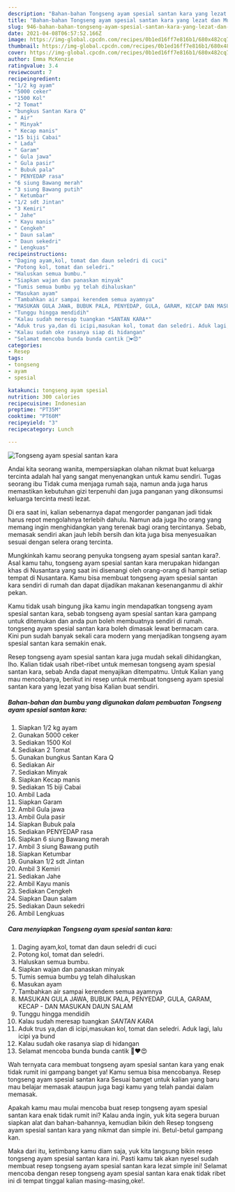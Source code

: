 ```yaml
---
description: "Bahan-bahan Tongseng ayam spesial santan kara yang lezat dan Mudah Dibuat"
title: "Bahan-bahan Tongseng ayam spesial santan kara yang lezat dan Mudah Dibuat"
slug: 946-bahan-bahan-tongseng-ayam-spesial-santan-kara-yang-lezat-dan-mudah-dibuat
date: 2021-04-08T06:57:52.166Z
image: https://img-global.cpcdn.com/recipes/0b1ed16ff7e816b1/680x482cq70/tongseng-ayam-spesial-santan-kara-foto-resep-utama.jpg
thumbnail: https://img-global.cpcdn.com/recipes/0b1ed16ff7e816b1/680x482cq70/tongseng-ayam-spesial-santan-kara-foto-resep-utama.jpg
cover: https://img-global.cpcdn.com/recipes/0b1ed16ff7e816b1/680x482cq70/tongseng-ayam-spesial-santan-kara-foto-resep-utama.jpg
author: Emma McKenzie
ratingvalue: 3.4
reviewcount: 7
recipeingredient:
- "1/2 kg ayam"
- "5000 ceker"
- "1500 Kol"
- "2 Tomat"
- "bungkus Santan Kara Q"
- " Air"
- " Minyak"
- " Kecap manis"
- "15 biji Cabai"
- " Lada"
- " Garam"
- " Gula jawa"
- " Gula pasir"
- " Bubuk pala"
- " PENYEDAP rasa"
- "6 siung Bawang merah"
- "3 siung Bawang putih"
- " Ketumbar"
- "1/2 sdt Jintan"
- "3 Kemiri"
- " Jahe"
- " Kayu manis"
- " Cengkeh"
- " Daun salam"
- " Daun sekedri"
- " Lengkuas"
recipeinstructions:
- "Daging ayam,kol, tomat dan daun seledri di cuci"
- "Potong kol, tomat dan seledri."
- "Haluskan semua bumbu."
- "Siapkan wajan dan panaskan minyak"
- "Tumis semua bumbu yg telah dihaluskan"
- "Masukan ayam"
- "Tambahkan air sampai kerendem semua ayamnya"
- "MASUKAN GULA JAWA, BUBUK PALA, PENYEDAP, GULA, GARAM, KECAP DAN MASUKAN DAUN SALAM"
- "Tunggu hingga mendidih"
- "Kalau sudah meresap tuangkan *SANTAN KARA*"
- "Aduk trus ya,dan di icipi,masukan kol, tomat dan seledri. Aduk lagi, lalu icipi ya bund"
- "Kalau sudah oke rasanya siap di hidangan"
- "Selamat mencoba bunda bunda cantik 💋❤️😍"
categories:
- Resep
tags:
- tongseng
- ayam
- spesial

katakunci: tongseng ayam spesial 
nutrition: 300 calories
recipecuisine: Indonesian
preptime: "PT35M"
cooktime: "PT60M"
recipeyield: "3"
recipecategory: Lunch

---
```



![Tongseng ayam spesial santan kara](https://img-global.cpcdn.com/recipes/0b1ed16ff7e816b1/680x482cq70/tongseng-ayam-spesial-santan-kara-foto-resep-utama.jpg)

Andai kita seorang wanita, mempersiapkan olahan nikmat buat keluarga tercinta adalah hal yang sangat menyenangkan untuk kamu sendiri. Tugas seorang ibu Tidak cuma menjaga rumah saja, namun anda juga harus memastikan kebutuhan gizi terpenuhi dan juga panganan yang dikonsumsi keluarga tercinta mesti lezat.

Di era  saat ini, kalian sebenarnya dapat mengorder panganan jadi tidak harus repot mengolahnya terlebih dahulu. Namun ada juga lho orang yang memang ingin menghidangkan yang terenak bagi orang tercintanya. Sebab, memasak sendiri akan jauh lebih bersih dan kita juga bisa menyesuaikan sesuai dengan selera orang tercinta. 



Mungkinkah kamu seorang penyuka tongseng ayam spesial santan kara?. Asal kamu tahu, tongseng ayam spesial santan kara merupakan hidangan khas di Nusantara yang saat ini disenangi oleh orang-orang di hampir setiap tempat di Nusantara. Kamu bisa membuat tongseng ayam spesial santan kara sendiri di rumah dan dapat dijadikan makanan kesenanganmu di akhir pekan.

Kamu tidak usah bingung jika kamu ingin mendapatkan tongseng ayam spesial santan kara, sebab tongseng ayam spesial santan kara gampang untuk ditemukan dan anda pun boleh membuatnya sendiri di rumah. tongseng ayam spesial santan kara boleh dimasak lewat bermacam cara. Kini pun sudah banyak sekali cara modern yang menjadikan tongseng ayam spesial santan kara semakin enak.

Resep tongseng ayam spesial santan kara juga mudah sekali dihidangkan, lho. Kalian tidak usah ribet-ribet untuk memesan tongseng ayam spesial santan kara, sebab Anda dapat menyajikan ditempatmu. Untuk Kalian yang mau mencobanya, berikut ini resep untuk membuat tongseng ayam spesial santan kara yang lezat yang bisa Kalian buat sendiri.

<!--inarticleads1-->

##### Bahan-bahan dan bumbu yang digunakan dalam pembuatan Tongseng ayam spesial santan kara:

1. Siapkan 1/2 kg ayam
1. Gunakan 5000 ceker
1. Sediakan 1500 Kol
1. Sediakan 2 Tomat
1. Gunakan bungkus Santan Kara Q
1. Sediakan  Air
1. Sediakan  Minyak
1. Siapkan  Kecap manis
1. Sediakan 15 biji Cabai
1. Ambil  Lada
1. Siapkan  Garam
1. Ambil  Gula jawa
1. Ambil  Gula pasir
1. Siapkan  Bubuk pala
1. Sediakan  PENYEDAP rasa
1. Siapkan 6 siung Bawang merah
1. Ambil 3 siung Bawang putih
1. Siapkan  Ketumbar
1. Gunakan 1/2 sdt Jintan
1. Ambil 3 Kemiri
1. Sediakan  Jahe
1. Ambil  Kayu manis
1. Sediakan  Cengkeh
1. Siapkan  Daun salam
1. Sediakan  Daun sekedri
1. Ambil  Lengkuas




<!--inarticleads2-->

##### Cara menyiapkan Tongseng ayam spesial santan kara:

1. Daging ayam,kol, tomat dan daun seledri di cuci
1. Potong kol, tomat dan seledri.
1. Haluskan semua bumbu.
1. Siapkan wajan dan panaskan minyak
1. Tumis semua bumbu yg telah dihaluskan
1. Masukan ayam
1. Tambahkan air sampai kerendem semua ayamnya
1. MASUKAN GULA JAWA, BUBUK PALA, PENYEDAP, GULA, GARAM, KECAP - DAN MASUKAN DAUN SALAM
1. Tunggu hingga mendidih
1. Kalau sudah meresap tuangkan *SANTAN KARA*
1. Aduk trus ya,dan di icipi,masukan kol, tomat dan seledri. Aduk lagi, lalu icipi ya bund
1. Kalau sudah oke rasanya siap di hidangan
1. Selamat mencoba bunda bunda cantik 💋❤️😍




Wah ternyata cara membuat tongseng ayam spesial santan kara yang enak tidak rumit ini gampang banget ya! Kamu semua bisa mencobanya. Resep tongseng ayam spesial santan kara Sesuai banget untuk kalian yang baru mau belajar memasak ataupun juga bagi kamu yang telah pandai dalam memasak.

Apakah kamu mau mulai mencoba buat resep tongseng ayam spesial santan kara enak tidak rumit ini? Kalau anda ingin, yuk kita segera buruan siapkan alat dan bahan-bahannya, kemudian bikin deh Resep tongseng ayam spesial santan kara yang nikmat dan simple ini. Betul-betul gampang kan. 

Maka dari itu, ketimbang kamu diam saja, yuk kita langsung bikin resep tongseng ayam spesial santan kara ini. Pasti kamu tak akan nyesel sudah membuat resep tongseng ayam spesial santan kara lezat simple ini! Selamat mencoba dengan resep tongseng ayam spesial santan kara enak tidak ribet ini di tempat tinggal kalian masing-masing,oke!.

